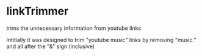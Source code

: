 # linkTrimmer
trims the unnecessary information from youtube links

Intitially it was designed to trim "youtube music" links by removing "music." and all after the "&" sign (inclusive)
